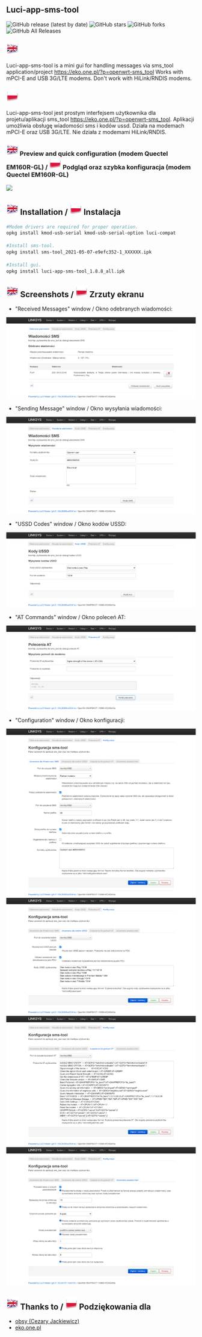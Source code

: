 ## Luci-app-sms-tool

![GitHub release (latest by date)](https://img.shields.io/github/v/release/4IceG/luci-app-sms-tool?style=flat-square)
![GitHub stars](https://img.shields.io/github/stars/4IceG/luci-app-sms-tool?style=flat-square)
![GitHub forks](https://img.shields.io/github/forks/4IceG/luci-app-sms-tool?style=flat-square)
![GitHub All Releases](https://img.shields.io/github/downloads/4IceG/luci-app-sms-tool/total)

### <img src="https://raw.githubusercontent.com/4IceG/Personal_data/master/dooffy_design_icons_EU_flags_United_Kingdom.png" height="32">
Luci-app-sms-tool is a mini gui for handling messages via sms_tool application/project https://eko.one.pl/?p=openwrt-sms_tool
Works with mPCI-E and USB 3G/LTE modems. Don't work with HiLink/RNDIS modems.

### <img src="https://raw.githubusercontent.com/4IceG/Personal_data/master/dooffy_design_icons_EU_flags_Poland.png" height="32">
Luci-app-sms-tool jest prostym interfejsem użytkownika dla projetu/aplikacji sms_tool https://eko.one.pl/?p=openwrt-sms_tool. Aplikacji umożliwia obsługę wiadomości sms i kodów ussd. Działa na modemach mPCI-E oraz USB 3G/LTE. Nie działa z modemami HiLink/RNDIS.

### <img src="https://raw.githubusercontent.com/4IceG/Personal_data/master/dooffy_design_icons_EU_flags_United_Kingdom.png" height="32"> Preview and quick configuration (modem Quectel EM160R-GL) / <img src="https://raw.githubusercontent.com/4IceG/Personal_data/master/dooffy_design_icons_EU_flags_Poland.png" height="32"> Podgląd oraz szybka konfiguracja (modem Quectel EM160R-GL)

![](https://raw.githubusercontent.com/4IceG/Personal_data/master/zrzuty/1.8.8F/1.8.8F.gif)

## <img src="https://raw.githubusercontent.com/4IceG/Personal_data/master/dooffy_design_icons_EU_flags_United_Kingdom.png" height="32"> Installation / <img src="https://raw.githubusercontent.com/4IceG/Personal_data/master/dooffy_design_icons_EU_flags_Poland.png" height="32"> Instalacja
``` bash
#Modem drivers are required for proper operation.
opkg install kmod-usb-serial kmod-usb-serial-option luci-compat

#Install sms-tool.
opkg install sms-tool_2021-05-07-e9efc352-1_XXXXXX.ipk

#Install gui.
opkg install luci-app-sms-tool_1.8.8_all.ipk
```

## <img src="https://raw.githubusercontent.com/4IceG/Personal_data/master/dooffy_design_icons_EU_flags_United_Kingdom.png" height="32"> Screenshots / <img src="https://raw.githubusercontent.com/4IceG/Personal_data/master/dooffy_design_icons_EU_flags_Poland.png" height="32"> Zrzuty ekranu

- "Received Messages" window / Okno odebranych wiadomości:

![](https://raw.githubusercontent.com/4IceG/Personal_data/master/zrzuty/1.8.8F/1.8.8FPLreadsms.png)

- "Sending Message" window / Okno wysyłania wiadomości:

![](https://raw.githubusercontent.com/4IceG/Personal_data/master/zrzuty/1.8.8F/1.8.8FPLsendsms.png)

- "USSD Codes" window / Okno kodów USSD:

![](https://raw.githubusercontent.com/4IceG/Personal_data/master/zrzuty/1.8.8F/1.8.8FPLussd.png)

- "AT Commands" window / Okno poleceń AT:

![](https://raw.githubusercontent.com/4IceG/Personal_data/master/zrzuty/1.8.8F/1.8.8FPLatcommandz.png)

- "Configuration" window / Okno konfiguracji:

![](https://raw.githubusercontent.com/4IceG/Personal_data/master/zrzuty/1.8.8F/1.8.8FPLsmsconfig.png)
![](https://raw.githubusercontent.com/4IceG/Personal_data/master/zrzuty/1.8.8F/1.8.8FPLsmsconfig%20(1).png)
![](https://raw.githubusercontent.com/4IceG/Personal_data/master/zrzuty/1.8.8F/1.8.8FPLsmsconfig%20(2).png)
![](https://raw.githubusercontent.com/4IceG/Personal_data/master/zrzuty/1.8.8F/1.8.9FPLsmsconfig%20(3).png)

## <img src="https://raw.githubusercontent.com/4IceG/Personal_data/master/dooffy_design_icons_EU_flags_United_Kingdom.png" height="32"> Thanks to / <img src="https://raw.githubusercontent.com/4IceG/Personal_data/master/dooffy_design_icons_EU_flags_Poland.png" height="32"> Podziękowania dla
- [obsy (Cezary Jackiewicz)](https://github.com/obsy)
- [eko.one.pl](https://eko.one.pl/forum/viewtopic.php?id=20096)
